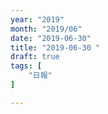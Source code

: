 ```yaml
---
year: "2019"
month: "2019/06"
date: "2019-06-30"
title: "2019-06-30 "
draft: true
tags: [
    "日報"
]

---
```


